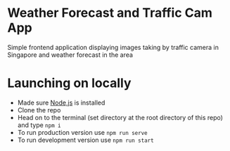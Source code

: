 # Weather Forecast and Traffic Cam App

Simple frontend application displaying images taking by traffic camera in Singapore and weather forecast in the area 

# Launching on locally

* Made sure [Node,js](https://nodejs.org/en/download/) is installed
* Clone the repo
* Head on to the terminal (set directory at the root directory of this repo) and type ```npm i```
* To run production version use ```npm run serve```
* To run development version use ```npm run start```
